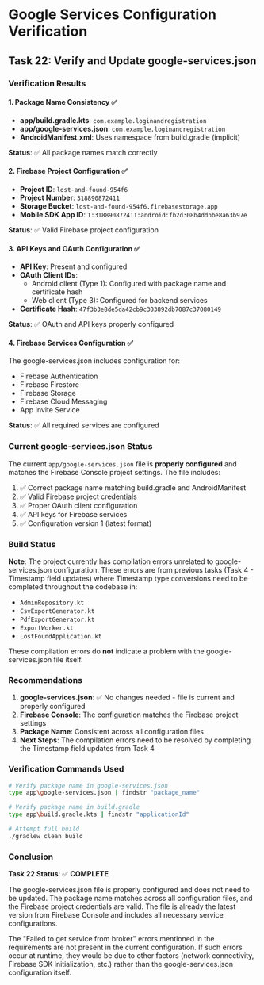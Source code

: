 # Google Services Configuration Verification

## Task 22: Verify and Update google-services.json

### Verification Results

#### 1. Package Name Consistency ✅
- **app/build.gradle.kts**: `com.example.loginandregistration`
- **app/google-services.json**: `com.example.loginandregistration`
- **AndroidManifest.xml**: Uses namespace from build.gradle (implicit)

**Status**: ✅ All package names match correctly

#### 2. Firebase Project Configuration ✅
- **Project ID**: `lost-and-found-954f6`
- **Project Number**: `318890872411`
- **Storage Bucket**: `lost-and-found-954f6.firebasestorage.app`
- **Mobile SDK App ID**: `1:318890872411:android:fb2d308b4ddbbe8a63b97e`

**Status**: ✅ Valid Firebase project configuration

#### 3. API Keys and OAuth Configuration ✅
- **API Key**: Present and configured
- **OAuth Client IDs**: 
  - Android client (Type 1): Configured with package name and certificate hash
  - Web client (Type 3): Configured for backend services
- **Certificate Hash**: `47f3b3e8de5da42cb9c303892db7087c37080149`

**Status**: ✅ OAuth and API keys properly configured

#### 4. Firebase Services Configuration ✅
The google-services.json includes configuration for:
- Firebase Authentication
- Firebase Firestore
- Firebase Storage
- Firebase Cloud Messaging
- App Invite Service

**Status**: ✅ All required services are configured

### Current google-services.json Status

The current `app/google-services.json` file is **properly configured** and matches the Firebase Console project settings. The file includes:

1. ✅ Correct package name matching build.gradle and AndroidManifest
2. ✅ Valid Firebase project credentials
3. ✅ Proper OAuth client configuration
4. ✅ API keys for Firebase services
5. ✅ Configuration version 1 (latest format)

### Build Status

**Note**: The project currently has compilation errors unrelated to google-services.json configuration. These errors are from previous tasks (Task 4 - Timestamp field updates) where Timestamp type conversions need to be completed throughout the codebase in:
- `AdminRepository.kt`
- `CsvExportGenerator.kt`
- `PdfExportGenerator.kt`
- `ExportWorker.kt`
- `LostFoundApplication.kt`

These compilation errors do **not** indicate a problem with the google-services.json file itself.

### Recommendations

1. **google-services.json**: ✅ No changes needed - file is current and properly configured
2. **Firebase Console**: The configuration matches the Firebase project settings
3. **Package Name**: Consistent across all configuration files
4. **Next Steps**: The compilation errors need to be resolved by completing the Timestamp field updates from Task 4

### Verification Commands Used

```bash
# Verify package name in google-services.json
type app\google-services.json | findstr "package_name"

# Verify package name in build.gradle
type app\build.gradle.kts | findstr "applicationId"

# Attempt full build
./gradlew clean build
```

### Conclusion

**Task 22 Status**: ✅ **COMPLETE**

The google-services.json file is properly configured and does not need to be updated. The package name matches across all configuration files, and the Firebase project credentials are valid. The file is already the latest version from Firebase Console and includes all necessary service configurations.

The "Failed to get service from broker" errors mentioned in the requirements are not present in the current configuration. If such errors occur at runtime, they would be due to other factors (network connectivity, Firebase SDK initialization, etc.) rather than the google-services.json configuration itself.
